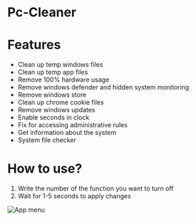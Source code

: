 # Pc-Cleaner

# Features
- Clean up temp windows files
- Clean up temp app files
- Remove 100% hardware usage
- Remove windows defender and hidden system monitoring
- Remove windows store
- Clean up chrome cookie files
- Remove windows updates
- Enable seconds in clock
- Fix for accessing administrative rules
- Get information about the system
- System file checker
#

# How to use?
1. Write the number of the function you want to turn off
2. Wait for 1-5 seconds to apply changes

![App menu](https://i.imgur.com/R05x3ok.png)
